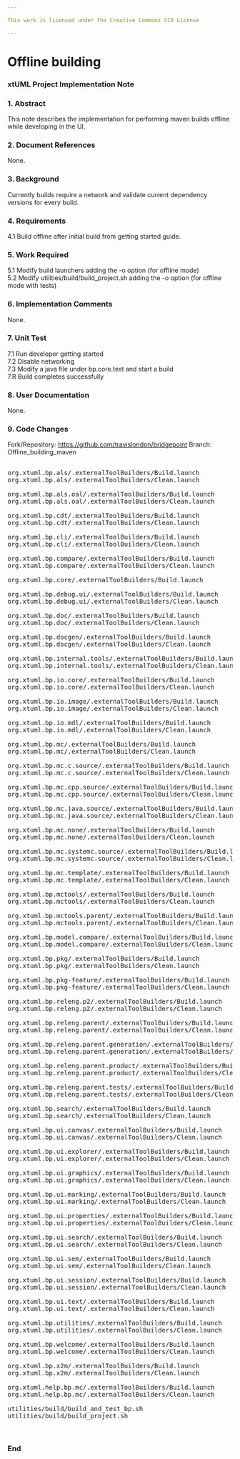 ```yaml
---

This work is licensed under the Creative Commons CC0 License

---
```


# Offline building
### xtUML Project Implementation Note

### 1. Abstract

This note describes the implementation for performing maven builds offline while developing in the UI.    

### 2. Document References

None.

### 3. Background

Currently builds require a network and validate current dependency versions for every build.  

### 4. Requirements

4.1 Build offline after initial build from getting started guide.   

### 5. Work Required

5.1 Modify build launchers adding the -o option (for offline mode)  
5.2 Modify utilities/build/build_project.sh adding the -o option (for offline mode with tests)  

### 6. Implementation Comments

None.   

### 7. Unit Test

7.1 Run developer getting started  
7.2 Disable networking  
7.3 Modify a java file under bp.core.test and start a build  
7.R Build completes successfully     

### 8. User Documentation

None. 

### 9. Code Changes

Fork/Repository: https://github.com/travislondon/bridgepoint
Branch: Offline_building_maven  

<pre>

org.xtuml.bp.als/.externalToolBuilders/Build.launch
org.xtuml.bp.als/.externalToolBuilders/Clean.launch

org.xtuml.bp.als.oal/.externalToolBuilders/Build.launch
org.xtuml.bp.als.oal/.externalToolBuilders/Clean.launch

org.xtuml.bp.cdt/.externalToolBuilders/Build.launch
org.xtuml.bp.cdt/.externalToolBuilders/Clean.launch

org.xtuml.bp.cli/.externalToolBuilders/Build.launch
org.xtuml.bp.cli/.externalToolBuilders/Clean.launch

org.xtuml.bp.compare/.externalToolBuilders/Build.launch
org.xtuml.bp.compare/.externalToolBuilders/Clean.launch

org.xtuml.bp.core/.externalToolBuilders/Build.launch

org.xtuml.bp.debug.ui/.externalToolBuilders/Build.launch
org.xtuml.bp.debug.ui/.externalToolBuilders/Clean.launch

org.xtuml.bp.doc/.externalToolBuilders/Build.launch
org.xtuml.bp.doc/.externalToolBuilders/Clean.launch

org.xtuml.bp.docgen/.externalToolBuilders/Build.launch
org.xtuml.bp.docgen/.externalToolBuilders/Clean.launch

org.xtuml.bp.internal.tools/.externalToolBuilders/Build.launch
org.xtuml.bp.internal.tools/.externalToolBuilders/Clean.launch

org.xtuml.bp.io.core/.externalToolBuilders/Build.launch
org.xtuml.bp.io.core/.externalToolBuilders/Clean.launch

org.xtuml.bp.io.image/.externalToolBuilders/Build.launch
org.xtuml.bp.io.image/.externalToolBuilders/Clean.launch

org.xtuml.bp.io.mdl/.externalToolBuilders/Build.launch
org.xtuml.bp.io.mdl/.externalToolBuilders/Clean.launch

org.xtuml.bp.mc/.externalToolBuilders/Build.launch
org.xtuml.bp.mc/.externalToolBuilders/Clean.launch

org.xtuml.bp.mc.c.source/.externalToolBuilders/Build.launch
org.xtuml.bp.mc.c.source/.externalToolBuilders/Clean.launch

org.xtuml.bp.mc.cpp.source/.externalToolBuilders/Build.launch
org.xtuml.bp.mc.cpp.source/.externalToolBuilders/Clean.launch

org.xtuml.bp.mc.java.source/.externalToolBuilders/Build.launch
org.xtuml.bp.mc.java.source/.externalToolBuilders/Clean.launch

org.xtuml.bp.mc.none/.externalToolBuilders/Build.launch
org.xtuml.bp.mc.none/.externalToolBuilders/Clean.launch

org.xtuml.bp.mc.systemc.source/.externalToolBuilders/Build.launch
org.xtuml.bp.mc.systemc.source/.externalToolBuilders/Clean.launch

org.xtuml.bp.mc.template/.externalToolBuilders/Build.launch
org.xtuml.bp.mc.template/.externalToolBuilders/Clean.launch

org.xtuml.bp.mctools/.externalToolBuilders/Build.launch
org.xtuml.bp.mctools/.externalToolBuilders/Clean.launch

org.xtuml.bp.mctools.parent/.externalToolBuilders/Build.launch
org.xtuml.bp.mctools.parent/.externalToolBuilders/Clean.launch

org.xtuml.bp.model.compare/.externalToolBuilders/Build.launch
org.xtuml.bp.model.compare/.externalToolBuilders/Clean.launch

org.xtuml.bp.pkg/.externalToolBuilders/Build.launch
org.xtuml.bp.pkg/.externalToolBuilders/Clean.launch

org.xtuml.bp.pkg-feature/.externalToolBuilders/Build.launch
org.xtuml.bp.pkg-feature/.externalToolBuilders/Clean.launch

org.xtuml.bp.releng.p2/.externalToolBuilders/Build.launch
org.xtuml.bp.releng.p2/.externalToolBuilders/Clean.launch

org.xtuml.bp.releng.parent/.externalToolBuilders/Build.launch
org.xtuml.bp.releng.parent/.externalToolBuilders/Clean.launch

org.xtuml.bp.releng.parent.generation/.externalToolBuilders/Build.launch
org.xtuml.bp.releng.parent.generation/.externalToolBuilders/Clean.launch

org.xtuml.bp.releng.parent.product/.externalToolBuilders/Build.launch
org.xtuml.bp.releng.parent.product/.externalToolBuilders/Clean.launch

org.xtuml.bp.releng.parent.tests/.externalToolBuilders/Build.launch
org.xtuml.bp.releng.parent.tests/.externalToolBuilders/Clean.launch

org.xtuml.bp.search/.externalToolBuilders/Build.launch
org.xtuml.bp.search/.externalToolBuilders/Clean.launch

org.xtuml.bp.ui.canvas/.externalToolBuilders/Build.launch
org.xtuml.bp.ui.canvas/.externalToolBuilders/Clean.launch

org.xtuml.bp.ui.explorer/.externalToolBuilders/Build.launch
org.xtuml.bp.ui.explorer/.externalToolBuilders/Clean.launch

org.xtuml.bp.ui.graphics/.externalToolBuilders/Build.launch
org.xtuml.bp.ui.graphics/.externalToolBuilders/Clean.launch

org.xtuml.bp.ui.marking/.externalToolBuilders/Build.launch
org.xtuml.bp.ui.marking/.externalToolBuilders/Clean.launch

org.xtuml.bp.ui.properties/.externalToolBuilders/Build.launch
org.xtuml.bp.ui.properties/.externalToolBuilders/Clean.launch

org.xtuml.bp.ui.search/.externalToolBuilders/Build.launch
org.xtuml.bp.ui.search/.externalToolBuilders/Clean.launch

org.xtuml.bp.ui.sem/.externalToolBuilders/Build.launch
org.xtuml.bp.ui.sem/.externalToolBuilders/Clean.launch

org.xtuml.bp.ui.session/.externalToolBuilders/Build.launch
org.xtuml.bp.ui.session/.externalToolBuilders/Clean.launch

org.xtuml.bp.ui.text/.externalToolBuilders/Build.launch
org.xtuml.bp.ui.text/.externalToolBuilders/Clean.launch

org.xtuml.bp.utilities/.externalToolBuilders/Build.launch
org.xtuml.bp.utilities/.externalToolBuilders/Clean.launch

org.xtuml.bp.welcome/.externalToolBuilders/Build.launch
org.xtuml.bp.welcome/.externalToolBuilders/Clean.launch

org.xtuml.bp.x2m/.externalToolBuilders/Build.launch
org.xtuml.bp.x2m/.externalToolBuilders/Clean.launch

org.xtuml.help.bp.mc/.externalToolBuilders/Build.launch
org.xtuml.help.bp.mc/.externalToolBuilders/Clean.launch

utilities/build/build_and_test_bp.sh
utilities/build/build_project.sh


</pre>


### End

